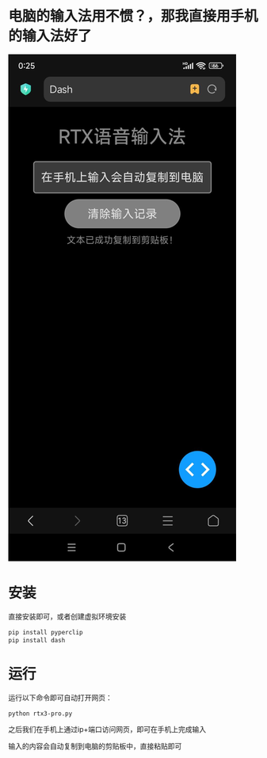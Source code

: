 # 电脑的输入法用不惯？，那我直接用手机的输入法好了

![Demo webpage](assets/3.jpg)

# 安装

直接安装即可，或者创建虚拟环境安装

```
pip install pyperclip
pip install dash
```

# 运行

运行以下命令即可自动打开网页：


```
python rtx3-pro.py
```

之后我们在手机上通过ip+端口访问网页，即可在手机上完成输入

输入的内容会自动复制到电脑的剪贴板中，直接粘贴即可
